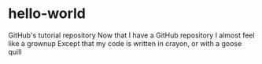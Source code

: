 # hello-world
GitHub's tutorial repository
Now that I have a GitHub repository I almost feel like a grownup
Except that my code is written in crayon, or with a goose quill
